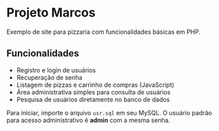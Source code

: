 # Projeto Marcos

Exemplo de site para pizzaria com funcionalidades básicas em PHP.

## Funcionalidades

- Registro e login de usuários
- Recuperação de senha
- Listagem de pizzas e carrinho de compras (JavaScript)
- Área administrativa simples para consulta de usuários
- Pesquisa de usuários diretamente no banco de dados

Para iniciar, importe o arquivo `usr.sql` em seu MySQL.
O usuário padrão para acesso administrativo é **admin** com a mesma senha.

